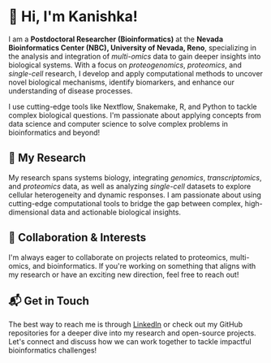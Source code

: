 # 👋 Hi, I'm Kanishka!

I am a **Postdoctoral Researcher (Bioinformatics)** at the **Nevada Bioinformatics Center (NBC), University of Nevada, Reno**, specializing in the analysis and integration of *multi-omics* data to gain deeper insights into biological systems. With a focus on *proteogenomics*, *proteomics*, and *single-cell* research, I develop and apply computational methods to uncover novel biological mechanisms, identify biomarkers, and enhance our understanding of disease processes.

I use cutting-edge tools like Nextflow, Snakemake, R, and Python to tackle complex biological questions. I'm passionate about applying concepts from data science and computer science to solve complex problems in bioinformatics and beyond!

## 🔬 My Research

My research spans systems biology, integrating *genomics*, *transcriptomics*, and *proteomics* data, as well as analyzing *single-cell* datasets to explore cellular heterogeneity and dynamic responses. I am passionate about using cutting-edge computational tools to bridge the gap between complex, high-dimensional data and actionable biological insights.

## 🌱 Collaboration & Interests

I'm always eager to collaborate on projects related to proteomics, multi-omics, and bioinformatics. If you're working on something that aligns with my research or have an exciting new direction, feel free to reach out!

## 📬 Get in Touch

The best way to reach me is through [LinkedIn](https://www.linkedin.com/in/kanishka-manna/) or check out my GitHub repositories for a deeper dive into my research and open-source projects. Let's connect and discuss how we can work together to tackle impactful bioinformatics challenges!

<!--
**kanishkamanna/kanishkamanna** is a ✨ _special_ ✨ repository because its `README.md` (this file) appears on your GitHub profile.



- 💻 I'm passionate about developing *computational algorithms*, *bioinformatics pipelines* and tools for *visualizing* multi-omics (*genomics*, *transcriptomics* and *proteomics*) research. For this, I code in **python**, **R**, **Bash**, and anything else that piques my interest.

- 🧬 I believe in **open** science, **open** source software, and **reproducible** data analysis.

- 👨🏻‍🎓 I'm a Ph.D. graduate from the Joint Bioinformatics program at the University of Arkansas, Little Rock and the University of Arkansas for Medical Sciences.

- 🌀 Currently, I am a Postdoctoral Researcher at the Nevada Bioinformatics Core | University of Nevada, Reno.

Here are some ideas to get you started:

- 🔭 I’m currently working on ...
- 🌱 I’m currently learning ...
- 👯 I’m looking to collaborate on ...
- 🤔 I’m looking for help with ...
- 💬 Ask me about ...
- 📫 How to reach me: ...
- 😄 Pronouns: ...
- ⚡ Fun fact: ...
-->
